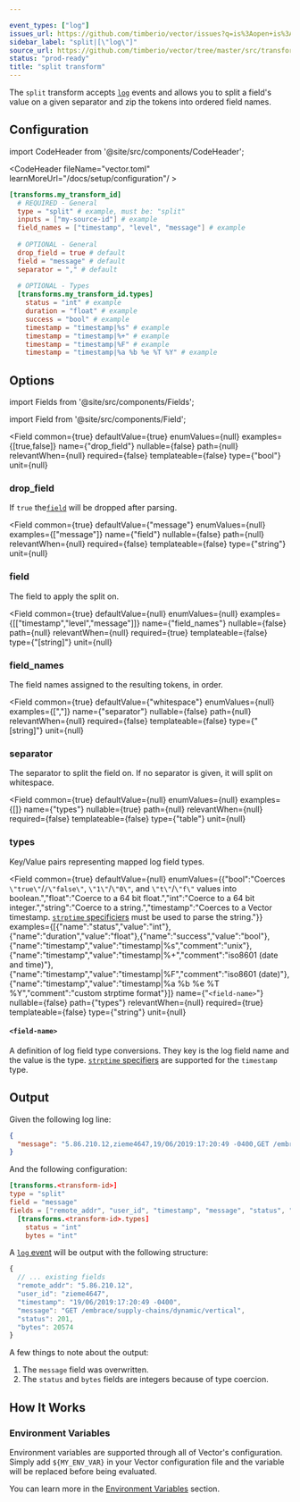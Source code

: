 ```yaml
---

event_types: ["log"]
issues_url: https://github.com/timberio/vector/issues?q=is%3Aopen+is%3Aissue+label%3A%22transform%3A+split%22
sidebar_label: "split|[\"log\"]"
source_url: https://github.com/timberio/vector/tree/master/src/transforms/split.rs
status: "prod-ready"
title: "split transform" 
---
```


The `split` transform accepts [`log`][docs.data-model#log] events and allows you to split a field's value on a given separator and zip the tokens into ordered field names.

## Configuration

import CodeHeader from '@site/src/components/CodeHeader';

<CodeHeader fileName="vector.toml" learnMoreUrl="/docs/setup/configuration"/ >

```toml
[transforms.my_transform_id]
  # REQUIRED - General
  type = "split" # example, must be: "split"
  inputs = ["my-source-id"] # example
  field_names = ["timestamp", "level", "message"] # example
  
  # OPTIONAL - General
  drop_field = true # default
  field = "message" # default
  separator = "," # default
  
  # OPTIONAL - Types
  [transforms.my_transform_id.types]
    status = "int" # example
    duration = "float" # example
    success = "bool" # example
    timestamp = "timestamp|%s" # example
    timestamp = "timestamp|%+" # example
    timestamp = "timestamp|%F" # example
    timestamp = "timestamp|%a %b %e %T %Y" # example
```

## Options

import Fields from '@site/src/components/Fields';

import Field from '@site/src/components/Field';

<Fields filters={true}>


<Field
  common={true}
  defaultValue={true}
  enumValues={null}
  examples={[true,false]}
  name={"drop_field"}
  nullable={false}
  path={null}
  relevantWhen={null}
  required={false}
  templateable={false}
  type={"bool"}
  unit={null}
  >

### drop_field

If `true` the[`field`](#field) will be dropped after parsing.


</Field>


<Field
  common={true}
  defaultValue={"message"}
  enumValues={null}
  examples={["message"]}
  name={"field"}
  nullable={false}
  path={null}
  relevantWhen={null}
  required={false}
  templateable={false}
  type={"string"}
  unit={null}
  >

### field

The field to apply the split on.


</Field>


<Field
  common={true}
  defaultValue={null}
  enumValues={null}
  examples={[["timestamp","level","message"]]}
  name={"field_names"}
  nullable={false}
  path={null}
  relevantWhen={null}
  required={true}
  templateable={false}
  type={"[string]"}
  unit={null}
  >

### field_names

The field names assigned to the resulting tokens, in order.


</Field>


<Field
  common={true}
  defaultValue={"whitespace"}
  enumValues={null}
  examples={[","]}
  name={"separator"}
  nullable={false}
  path={null}
  relevantWhen={null}
  required={false}
  templateable={false}
  type={"[string]"}
  unit={null}
  >

### separator

The separator to split the field on. If no separator is given, it will split on whitespace.


</Field>


<Field
  common={true}
  defaultValue={null}
  enumValues={null}
  examples={[]}
  name={"types"}
  nullable={true}
  path={null}
  relevantWhen={null}
  required={false}
  templateable={false}
  type={"table"}
  unit={null}
  >

### types

Key/Value pairs representing mapped log field types.

<Fields filters={false}>


<Field
  common={true}
  defaultValue={null}
  enumValues={{"bool":"Coerces `\"true\"`/`/\"false\"`, `\"1\"`/`\"0\"`, and `\"t\"`/`\"f\"` values into boolean.","float":"Coerce to a 64 bit float.","int":"Coerce to a 64 bit integer.","string":"Coerce to a string.","timestamp":"Coerces to a Vector timestamp. [`strptime` specificiers][urls.strptime_specifiers] must be used to parse the string."}}
  examples={[{"name":"status","value":"int"},{"name":"duration","value":"float"},{"name":"success","value":"bool"},{"name":"timestamp","value":"timestamp|%s","comment":"unix"},{"name":"timestamp","value":"timestamp|%+","comment":"iso8601 (date and time)"},{"name":"timestamp","value":"timestamp|%F","comment":"iso8601 (date)"},{"name":"timestamp","value":"timestamp|%a %b %e %T %Y","comment":"custom strptime format"}]}
  name={"`<field-name>`"}
  nullable={false}
  path={"types"}
  relevantWhen={null}
  required={true}
  templateable={false}
  type={"string"}
  unit={null}
  >

#### `<field-name>`

A definition of log field type conversions. They key is the log field name and the value is the type. [`strptime` specifiers][urls.strptime_specifiers] are supported for the `timestamp` type.


</Field>


</Fields>

</Field>


</Fields>

## Output

Given the following log line:

```json
{
  "message": "5.86.210.12,zieme4647,19/06/2019:17:20:49 -0400,GET /embrace/supply-chains/dynamic/vertical,201,20574"
}
```

And the following configuration:

```toml
[transforms.<transform-id>]
type = "split"
field = "message"
fields = ["remote_addr", "user_id", "timestamp", "message", "status", "bytes"]
  [transforms.<transform-id>.types]
    status = "int"
    bytes = "int"
```

A [`log` event][docs.data-model.log] will be output with the following structure:

```javascript
{
  // ... existing fields
  "remote_addr": "5.86.210.12",
  "user_id": "zieme4647",
  "timestamp": "19/06/2019:17:20:49 -0400",
  "message": "GET /embrace/supply-chains/dynamic/vertical",
  "status": 201,
  "bytes": 20574
}
```

A few things to note about the output:

1. The `message` field was overwritten.
2. The `status` and `bytes` fields are integers because of type coercion.

## How It Works

### Environment Variables

Environment variables are supported through all of Vector's configuration.
Simply add `${MY_ENV_VAR}` in your Vector configuration file and the variable
will be replaced before being evaluated.

You can learn more in the [Environment Variables][docs.configuration#environment-variables]
section.


[docs.configuration#environment-variables]: /docs/setup/configuration#environment-variables
[docs.data-model#log]: /docs/about/data-model#log
[docs.data-model.log]: /docs/about/data-model/log
[urls.strptime_specifiers]: https://docs.rs/chrono/0.3.1/chrono/format/strftime/index.html
